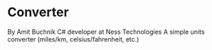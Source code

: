 # Converter 

By Amit Buchnik C# developer at Ness Technologies
A simple units converter (miles/km, celsius/fahrenheit, etc.)
